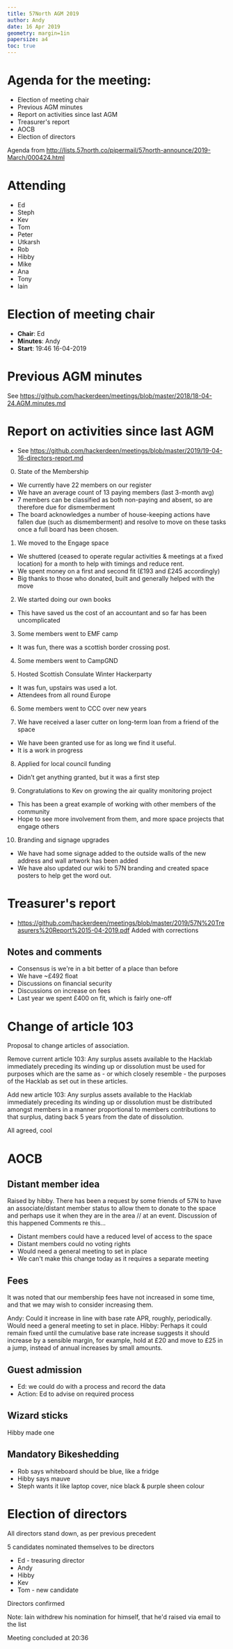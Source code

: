 ```yaml
---
title: 57North AGM 2019
author: Andy
date: 16 Apr 2019
geometry: margin=1in
papersize: a4
toc: true
---
```


# Agenda for the meeting:

* Election of meeting chair
* Previous AGM minutes
* Report on activities since last AGM
* Treasurer's report
* AOCB
* Election of directors

Agenda from http://lists.57north.co/pipermail/57north-announce/2019-March/000424.html


# Attending

* Ed
* Steph
* Kev
* Tom
* Peter
* Utkarsh
* Rob
* Hibby
* Mike
* Ana
* Tony
* Iain


# Election of meeting chair

* **Chair**: Ed
* **Minutes**: Andy
* **Start**: 19:46 16-04-2019


# Previous AGM minutes
See https://github.com/hackerdeen/meetings/blob/master/2018/18-04-24.AGM.minutes.md


# Report on activities since last AGM
* See https://github.com/hackerdeen/meetings/blob/master/2019/19-04-16-directors-report.md

0) State of the Membership
- We currently have 22 members on our register
- We have an average count of 13 paying members (last 3-month avg)
- 7 members can be classified as both non-paying and absent, so are
therefore due for dismemberment
- The board acknowledges a number of house-keeping actions have fallen due
(such as dismemberment) and resolve to move on these tasks once a full board
has been chosen.

1) We moved to the Engage space
- We shuttered (ceased to operate regular activities & meetings at a fixed location) for a month to help with timings and reduce rent.
- We spent money on a first and second fit (£193 and £245 accordingly)
- Big thanks to those who donated, built and generally helped with the move

2) We started doing our own books
- This have saved us the cost of an accountant and so far has been uncomplicated

3) Some members went to EMF camp
- It was fun, there was a scottish border crossing post.

4) Some members went to CampGND

5) Hosted Scottish Consulate Winter Hackerparty
- It was fun, upstairs was used a lot.
- Attendees from all round Europe

6) Some members went to CCC over new years

7) We have received a laser cutter on long-term loan from a friend of the space
- We have been granted use for as long we find it useful.
- It is a work in progress

8) Applied for local council funding
- Didn’t get anything granted, but it was a first step

9) Congratulations to Kev on growing the air quality monitoring project
- This has been a great example of working with other members of the community
- Hope to see more involvement from them, and more space projects that engage others

10) Branding and signage upgrades
- We have had some signage added to the outside walls of the new address and wall
artwork has been added
- We have also updated our wiki to 57N branding and created space posters to help get the word out.

# Treasurer's report
* https://github.com/hackerdeen/meetings/blob/master/2019/57N%20Treasurers%20Report%2015-04-2019.pdf
Added with corrections


## Notes and comments
* Consensus is we're in a bit better of a place than before
* We have ~£492 float
* Discussions on financial security
* Discussions on increase on fees
* Last year we spent £400 on fit, which is fairly one-off


# Change of article 103
Proposal to change articles of association.

Remove current article 103:
Any surplus assets available to the Hacklab immediately preceding its
winding up or dissolution must be used for purposes which are the same
as - or which closely resemble - the purposes of the Hacklab as set
out in these articles.

Add new article 103:
Any surplus assets available to the Hacklab immediately preceding its
winding up or dissolution must be distributed amongst members in a
manner proportional to members contributions to that surplus, dating
back 5 years from the date of dissolution.

All agreed, cool

# AOCB

## Distant member idea
Raised by hibby. 
There has been a request by some friends of 57N to have an associate/distant member status to allow them to donate to the space and perhaps use it when they are in the area // at an event. 
Discussion of this happened
Comments re this...
* Distant members could have a reduced level of access to the space
* Distant members could no voting rights
* Would need a general meeting to set in place
* We can't make this change today as it requires a separate meeting

## Fees
It was noted that our membership fees have not increased in some time, and that we may wish to consider increasing them.

Andy: Could it increase in line with base rate APR, roughly, periodically. Would need a general meeting to set in place.
Hibby: Perhaps it could remain fixed until the cumulative base rate increase suggests it should increase by a sensible margin, for example, hold at £20 and move to £25 in a jump, instead of annual increases by small amounts. 

## Guest admission
* Ed: we could do with a process and record the data
* Action: Ed to advise on required process

## Wizard sticks
Hibby made one

## Mandatory Bikeshedding
* Rob says whiteboard should be blue, like a fridge
* Hibby says mauve
* Steph wants it like laptop cover, nice black & purple sheen colour

# Election of directors

All directors stand down, as per previous precedent

5 candidates nominated themselves to be directors
* Ed - treasuring director
* Andy
* Hibby
* Kev
* Tom - new candidate

Directors confirmed

Note: Iain withdrew his nomination for himself, that he'd raised via email to the list


Meeting concluded at 20:36

